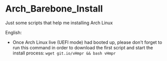 # Arch_Barebone_Install
Just some scripts that help me installing Arch Linux

English:
- Once Arch Linux live (UEFI mode) had booted up, please don't forget to run this command in order to download the first script and start the install process: `wget git.io/vHmpr && bash vHmpr`
